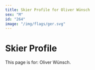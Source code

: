 ```yaml
---
title: Skier Profile for Oliver Wünsch
sex: "M"
id: "264"
image: "/img/flags/ger.svg" 
---
```


# Skier Profile

This page is for: Oliver Wünsch.
    